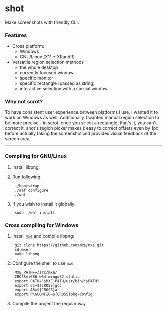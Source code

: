 shot
====

Make screenshots with friendly CLI.

### Features

- Cross platform:
    - Windows
    - GNU/Linux (X11 + XRandR)
- Versatile region selection methods:
    - the whole desktop
    - currently focused window
    - specific monitor
    - specific rectangle (passed as string)
    - interactive selection with a special window

### Why not scrot?

To have consistent user experience between platforms I use, I wanted it
to work on Windows as well. Additionally, I wanted manual region selection to
be more precise - in scrot, once you select a rectangle, that's it, you can't
correct it. shot's region picker makes it easy to correct offsets even by 1px
before actually taking the screenshot and provides visual feedback of the
screen area.

---

### Compiling for GNU/Linux

1. Install libpng.
2. Run following:

        ./bootstrap
        ./waf configure
        ./waf

3. If you wish to install it globally:

        sudo ./waf install

### Cross compiling for Windows

1. Install [`mxe`](https://github.com/mxe/mxe) and compile libpng:

        git clone https://github.com/mxe/mxe.git
        cd mxe
        make libpng

2. Configure the shell to use `mxe`:

        MXE_PATH=~/src/mxe/
        CROSS=i686-w64-mingw32.static-
        export PATH="$MXE_PATH/usr/bin/:$PATH"
        export CC=${CROSS}gcc
        export AR=${CROSS}ar
        export PKGCONFIG=${CROSS}pkg-config

3. Compile the project the regular way.
